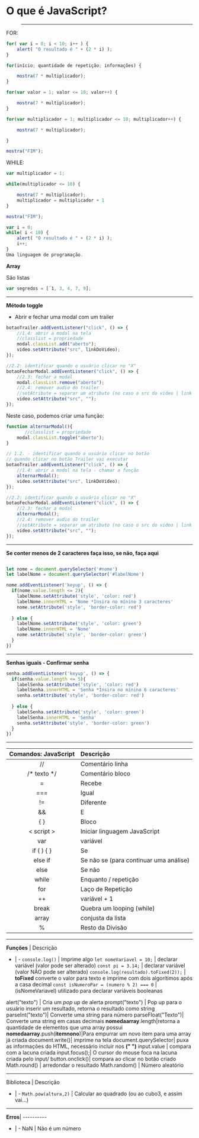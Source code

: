# O que é JavaScript?

> ************


FOR:

```javascript
for( var i = 0; i < 10; i++ ) {
    alert( "O resultado é " + (2 * i) );
}
```

```javascript
for(início; quantidade de repetição; informações) {

    mostra(7 * multiplicador);
}
```

```javascript
for(var valor = 1; valor <= 10; valor++) {

    mostra(7 * multiplicador);
}
```

```javascript
for(var multiplicador = 1; multiplicador <= 10; multiplicador++) {

    mostra(7 * multiplicador);

}

mostra("FIM");
```

WHILE:

```javascript
var multiplicador = 1;

while(multiplicador <= 10) {

    mostra(7 * multiplicador);
    multiplicador = multiplicador + 1
}

mostra("FIM");
```

```javascript
var i = 0;
while( i < 10) {
    alert( "O resultado é " + (2 * i) );
    i++;    
}
Uma linguagem de programação.
```

**Array**

São listas

```javascript
var segredos = [´1, 3, 4, 7, 9];
```
<hr>

**Método toggle**

- Abrir e fechar uma modal com um trailer

```js
botaoTrailer.addEventListener("click", () => {
    //1.4: abrir a modal na tela
    //classlist = propriedade
    modal.classList.add("aberto"); 
    video.setAttribute("src", linkDoVideo);   
});

//2.2: identificar quando o usuário clicar no "X"
botaoFecharModal.addEventListener("click", () => {
    //2.3: fechar a modal
    modal.classList.remove("aberto");
    //2.4: remover audio do trailer
    //setAtribute = separar um atributo (no caso o src do video | link do Trailer)
    video.setAttribute("src", "");
});
```

Neste caso, podemos criar uma função:

```js
function alternarModal(){
       //classlist = propriedade
    modal.classList.toggle("aberto"); 
}

// 1.2. - identificar quando o usuário clicar no botão
// quando clicar no botão Trailer vai executar 
botaoTrailer.addEventListener("click", () => {
    //1.4: abrir a modal na tela - chamar a função
    alternarModal();   
    video.setAttribute("src", linkDoVideo);   
});

//2.2: identificar quando o usuário clicar no "X"
botaoFecharModal.addEventListener("click", () => {
    //2.3: fechar a modal
    alternarModal(); 
    //2.4: remover audio do trailer
    //setAtribute = separar um atributo (no caso o src do video | link do Trailer)
    video.setAttribute("src", "");
});
```

_____________

**Se conter menos de 2 caracteres faça isso, se não, faça aqui**

```js

let nome = document.querySelector('#nome')
let labelNome = document.querySelector('#labelNome')

nome.addEventListener('keyup', () => {
  if(nome.value.length <= 2){
    labelNome.setAttribute('style', 'color: red')
    labelNome.innerHTML = 'Nome *Insira no mínino 3 caracteres'
    nome.setAttribute('style', 'border-color: red')
    
  } else {
    labelNome.setAttribute('style', 'color: green')
    labelNome.innerHTML = 'Nome'
    nome.setAttribute('style', 'border-color: green')
  }
})
```

____________

**Senhas iguais - Confirmar senha**

```js
senha.addEventListener('keyup', () => {
  if(senha.value.length <= 5){
    labelSenha.setAttribute('style', 'color: red')
    labelSenha.innerHTML = 'Senha *Insira no mínino 6 caracteres'
    senha.setAttribute('style', 'border-color: red')
    
  } else {
    labelSenha.setAttribute('style', 'color: green')
    labelSenha.innerHTML = 'Senha'
    senha.setAttribute('style', 'border-color: green')
  }
})
```



<hr>

**Comandos: JavaScript** | **Descrição**
:-: |:-
// | Comentário linha
/* texto */ | Comentário bloco
= | Recebe 
=== | Igual
!= | Diferente
&& | E
{ } | Bloco
< script > | Iniciar linguagem JavaScript
var | variável
if ( ) { } | Se 
else if | Se não se (para continuar uma análise)
else | Se não
while | Enquanto / repetição
for | Laço de Repetição
++ | variável + 1
break | Quebra um looping (while)
array | conjusta da lista
% | Resto da Divisão

_________________

**Funções** | Descrição
- | -
`console.log()` | Imprime algo
`let nomeVariavel = 10;` | declarar variável (valor pode ser alterado)
`const pi = 3.14;` | declarar variável (valor NÃO pode ser alterado) 
`console.log(resultado).toFixed(2));` | **toFixed** converte o valor para texto e imprime com dois algorítimos após a casa decimal
`const isNumeroPar = (numero % 2) === 0` | (isNomeVariavel) utilizado para declarar variáveis booleanas 

alert("texto") | Cria um *pop up* de alerta
prompt("texto") | Pop up para o usuário inserir um resultado, retorna o resultado como string
parseInt("texto")| Converte uma string para número
parseFloat("Texto")| Converte uma string em casas decimais
**nomedaarray**.length|retorna a quantidade de elementos que uma array possui
**nomedaarray**.push(**itemnono**)|Para empurrar um novo item para uma array já criada
document.write()| imprime na tela 
document.querySelector| puxa as informações do HTML, necessário incluir nos **(" ")**
input.value | compara com a lacuna criada
input.focus();| O cursor do mouse foca na lacuna criada pelo input/
button.onclick()| compara ao clicar no botão criado
Math.round() | arredondar o resultado
Math.random() | Número aleatório
_____________

Biblioteca | Descrição
- | -
`Math.pow(altura,2)` | Calcular ao quadrado (ou ao cubo3, e assim vai...)
____________________

**Erros**| ----------
- | -
NaN | Não é um número